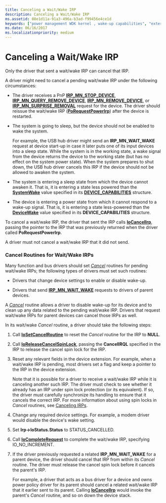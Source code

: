 ```yaml
---
title: Canceling a Wait/Wake IRP
description: Canceling a Wait/Wake IRP
ms.assetid: 08e1d11a-91a3-496a-b3ad-f99456e4ce1d
keywords: ["power management WDK kernel , wake-up capabilities", "external wake signals WDK", "awakening devices", "wake-up capabilities WDK power management", "device wake ups WDK power management", "IRP_MN_WAIT_WAKE", "wait/wake IRPs WDK power management , canceling", "canceling wait/wake IRPs", "Cancel routines, wait/wake IRPs"]
ms.date: 06/16/2017
ms.localizationpriority: medium
---
```


# Canceling a Wait/Wake IRP





Only the driver that sent a wait/wake IRP can cancel that IRP.

A driver might need to cancel a pending wait/wake IRP under the following circumstances:

-   The driver receives a PnP [**IRP\_MN\_STOP\_DEVICE**](https://docs.microsoft.com/windows-hardware/drivers/kernel/irp-mn-stop-device), [**IRP\_MN\_QUERY\_REMOVE\_DEVICE**](https://docs.microsoft.com/windows-hardware/drivers/kernel/irp-mn-query-remove-device), [**IRP\_MN\_REMOVE\_DEVICE**](https://docs.microsoft.com/windows-hardware/drivers/kernel/irp-mn-remove-device), or [**IRP\_MN\_SURPRISE\_REMOVAL**](https://docs.microsoft.com/windows-hardware/drivers/kernel/irp-mn-surprise-removal) request for the device. The driver should reissue the wait/wake IRP ([**PoRequestPowerIrp**](https://docs.microsoft.com/windows-hardware/drivers/ddi/wdm/nf-wdm-porequestpowerirp)) after the device is restarted.

-   The system is going to sleep, but the device should not be enabled to wake the system.

    For example, the USB hub driver might send an **IRP\_MN\_WAIT\_WAKE** request at device start-up in case it later puts one of its input devices into a sleep state. While the system is in the working state, a wake signal from the device returns the device to the working state (but has no effect on the system power state). When the system prepares to shut down, the USB hub driver cancels this IRP if the device should not be allowed to awaken the system.

-   The system is entering a sleep state from which the device cannot awaken it. That is, it is entering a state less powered than the [**SystemWake**](systemwake.md) value specified in its [**DEVICE\_CAPABILITIES**](https://docs.microsoft.com/windows-hardware/drivers/ddi/wdm/ns-wdm-_device_capabilities) structure.

-   The device is entering a power state from which it cannot respond to a wake-up signal. That is, it is entering a state less-powered than the [**DeviceWake**](devicewake.md) value specified in its **DEVICE\_CAPABILITIES** structure.

To cancel a wait/wake IRP, the driver that sent the IRP calls [**IoCancelIrp**](https://docs.microsoft.com/windows-hardware/drivers/ddi/wdm/nf-wdm-iocancelirp), passing the pointer to the IRP that was previously returned when the driver called **PoRequestPowerIrp**.

A driver must not cancel a wait/wake IRP that it did not send.

### <a href="" id="ddk-cancel-routines-for-wait-wake-irps-kg"></a>Cancel Routines for Wait/Wake IRPs

Many function and bus drivers should set [*Cancel*](https://docs.microsoft.com/windows-hardware/drivers/ddi/wdm/nc-wdm-driver_cancel) routines for pending wait/wake IRPs; the following types of drivers must set such routines:

-   Drivers that change device settings to enable or disable wake-up.

-   Drivers that send [**IRP\_MN\_WAIT\_WAKE**](https://docs.microsoft.com/windows-hardware/drivers/kernel/irp-mn-wait-wake) requests to drivers of parent devices.

A [*Cancel*](https://docs.microsoft.com/windows-hardware/drivers/ddi/wdm/nc-wdm-driver_cancel) routine allows a driver to disable wake-up for its device and to clean up any data related to the pending wait/wake IRP. Drivers that request wait/wake IRPs for parent devices can cancel those IRPs as well.

In its wait/wake *Cancel* routine, a driver should take the following steps:

1.  Call [**IoSetCancelRoutine**](https://docs.microsoft.com/windows-hardware/drivers/ddi/wdm/nf-wdm-iosetcancelroutine) to reset the *Cancel* routine for the IRP to **NULL**.

2.  Call [**IoReleaseCancelSpinLock**](https://docs.microsoft.com/previous-versions/windows/hardware/drivers/ff549550(v=vs.85)), passing the **CancelIRQL** specified in the IRP to release the cancel spin lock for the IRP.

3.  Reset any relevant fields in the device extension. For example, when a wait/wake IRP is pending, most drivers set a flag and keep a pointer to the IRP in the device extension.

    Note that it is possible for a driver to receive a wait/wake IRP while it is canceling another such IRP. The driver must check to see whether it already has an IRP under spin lock protection (or its equivalent). If so, the driver must carefully synchronize its handling to ensure that it cancels the correct IRP. For more information about using spin locks in *Cancel* routines, see [Canceling IRPs](canceling-irps.md).

4.  Change any required device settings. For example, a modem driver would disable the device's wake setting.

5.  Set **Irp-&gt;IoStatus.Status** to STATUS\_CANCELLED.

6.  Call [**IoCompleteRequest**](https://docs.microsoft.com/windows-hardware/drivers/ddi/wdm/nf-wdm-iocompleterequest) to complete the wait/wake IRP, specifying IO\_NO\_INCREMENT.

7.  If the driver previously requested a related **IRP\_MN\_WAIT\_WAKE** for a parent device, the driver should cancel that IRP from within its *Cancel* routine. The driver must release the cancel spin lock before it cancels the parent's IRP.

    For example, a driver that acts as a bus driver for a device and owns power policy driver for its parent should cancel a related wait/wake IRP that it earlier sent to its parent. Calling [**IoCancelIrp**](https://docs.microsoft.com/windows-hardware/drivers/ddi/wdm/nf-wdm-iocancelirp) would invoke the parent's *Cancel* routine, and so on down the device stack.

 

 




